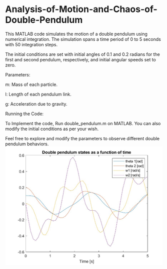 # Analysis-of-Motion-and-Chaos-of-Double-Pendulum

This MATLAB code simulates the motion of a double pendulum using numerical integration. The simulation spans a time period of 0 to 5 seconds with 50 integration steps. 

The initial conditions are set with initial angles of 0.1 and 0.2 radians for the first and second pendulum, respectively, and initial angular speeds set to zero.

Parameters:

m: Mass of each particle.

l: Length of each pendulum link.

g: Acceleration due to gravity.

Running the Code:

To Implement the code, Run double_pendulum.m on MATLAB. You can also modify the initial conditions as per your wish.

Feel free to explore and modify the parameters to observe different double pendulum behaviors.
![image](./pendulum.png)
